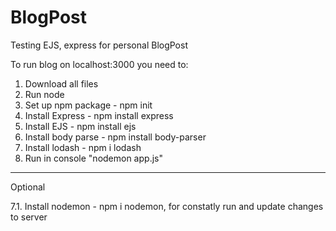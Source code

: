 # BlogPost
Testing EJS, express for personal BlogPost

To run blog on localhost:3000 you need to:

1. Download all files  
2. Run node
3. Set up npm package - npm init 
4. Install Express - npm install express
5. Install EJS - npm install ejs
6. Install body parse - npm install body-parser
7. Install lodash - npm i lodash
8. Run in console "nodemon app.js"
-----
Optional

7.1. Install nodemon - npm i nodemon, for constatly run and update changes to server 

